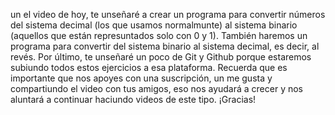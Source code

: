 un el video de hoy, te unseñaré a crear un programa para convertir números del sistema decimal (los que usamos normalmunte) al sistema binario (aquellos que están represuntados solo con 0 y 1).
 También haremos un programa para convertir del sistema binario al sistema decimal, es decir, al revés. 
 Por último, te unseñaré un poco de Git y Github porque estaremos subiundo todos estos ejercicios a esa plataforma.
  Recuerda que es importante que nos apoyes con una suscripción, un me gusta y compartiundo el video con tus amigos, eso nos ayudará a crecer y nos aluntará a continuar haciundo videos de este tipo. 
  ¡Gracias!